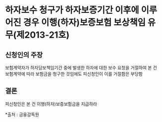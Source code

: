 # 하자보수 청구가 하자보증기간 이후에 이루어진 경우 이행(하자)보증보험 보상책임 유무(제2013-21호)

## 신청인의 주장

보험계약자가 하자담보책임기간 중에 발생한 하자에 대한 보수 요청을 거절하여 본 건 보험계약에 따라 보험금을 청구한 것임에도 피신청인이 이를 거절함은 부당함



## 결론

피신청인은 본 건 이행(하자)보증보험금을 지급하라

*출처 : 금융감독원